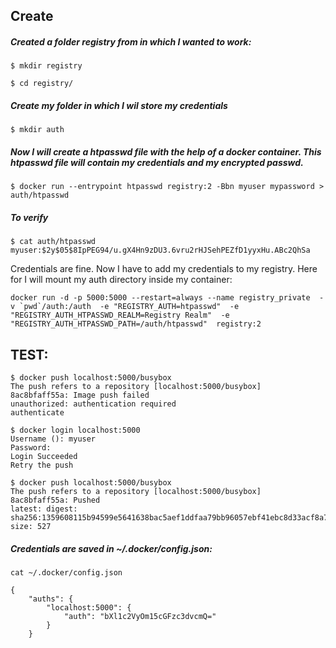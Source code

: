
## Create

##### Created a folder registry from in which I wanted to work:

```
$ mkdir registry
```

```
$ cd registry/
```

##### Create my folder in which I wil store my credentials

```
$ mkdir auth
```

##### Now I will create a htpasswd file with the help of a docker container. This htpasswd file will contain my credentials and my encrypted passwd.

```
$ docker run --entrypoint htpasswd registry:2 -Bbn myuser mypassword > auth/htpasswd
```

##### To verify

```
$ cat auth/htpasswd
myuser:$2y$05$8IpPEG94/u.gX4Hn9zDU3.6vru2rHJSehPEZfD1yyxHu.ABc2QhSa
```

Credentials are fine. Now I have to add my credentials to my registry. Here for I will mount my auth directory inside my container:

```
docker run -d -p 5000:5000 --restart=always --name registry_private  -v `pwd`/auth:/auth  -e "REGISTRY_AUTH=htpasswd"  -e "REGISTRY_AUTH_HTPASSWD_REALM=Registry Realm"  -e "REGISTRY_AUTH_HTPASSWD_PATH=/auth/htpasswd"  registry:2
```

## TEST:

```
$ docker push localhost:5000/busybox
The push refers to a repository [localhost:5000/busybox]
8ac8bfaff55a: Image push failed
unauthorized: authentication required
authenticate
```

```
$ docker login localhost:5000
Username (): myuser
Password:
Login Succeeded
Retry the push
```

```
$ docker push localhost:5000/busybox
The push refers to a repository [localhost:5000/busybox]
8ac8bfaff55a: Pushed
latest: digest: sha256:1359608115b94599e5641638bac5aef1ddfaa79bb96057ebf41ebc8d33acf8a7 size: 527
```

##### Credentials are saved in ~/.docker/config.json:


`cat ~/.docker/config.json`

```
{
    "auths": {
        "localhost:5000": {
            "auth": "bXl1c2VyOm15cGFzc3dvcmQ="
        }
    }
```    
